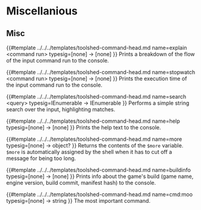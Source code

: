 # Miscellanious

## Misc
{{#template 
    ../../../templates/toolshed-command-head.md
    name=explain &lt;command run&gt;
    typesig=[none] -> [none]
}}
Prints a breakdown of the flow of the input command run to the console.

{{#template 
    ../../../templates/toolshed-command-head.md
    name=stopwatch &lt;command run&gt;
    typesig=[none] -> [none]
}}
Prints the execution time of the input command run to the console.

{{#template 
    ../../../templates/toolshed-command-head.md
    name=search &lt;query&gt;
    typesig=IEnumerable<T> -> IEnumerable<FormattedMessage>
}}
Performs a simple string search over the input, highlighting matches.

{{#template 
    ../../../templates/toolshed-command-head.md
    name=help
    typesig=[none] -> [none]
}}
Prints the help text to the console.

{{#template 
    ../../../templates/toolshed-command-head.md
    name=more
    typesig=[none] -> object?
}}
Returns the contents of the `$more` variable. `$more` is automatically assigned by the shell when it has to cut off a message for being too long.

{{#template 
    ../../../templates/toolshed-command-head.md
    name=buildinfo
    typesig=[none] -> [none]
}}
Prints info about the game's build (game name, engine version, build commit, manifest hash) to the console.

{{#template 
    ../../../templates/toolshed-command-head.md
    name=cmd:moo
    typesig=[none] -> string
}}
The most important command.
